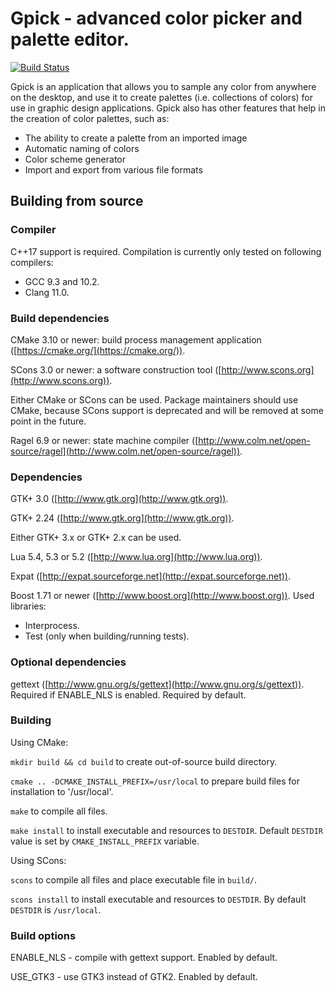 # Gpick - advanced color picker and palette editor.

[![Build Status](https://dev.azure.com/thezbyg/Gpick/_apis/build/status/thezbyg.gpick?branchName=master)](https://dev.azure.com/thezbyg/Gpick/_build/latest?definitionId=1&branchName=master)

Gpick is an application that allows you to sample any color from anywhere on the desktop, and use it to create palettes (i.e. collections of colors) for use in graphic design applications. Gpick also has other features that help in the creation of color palettes, such as:

* The ability to create a palette from an imported image
* Automatic naming of colors
* Color scheme generator
* Import and export from various file formats

## Building from source



### Compiler

C++17 support is required. Compilation is currently only tested on following compilers:

 * GCC 9.3 and 10.2.
 * Clang 11.0.

### Build dependencies

CMake 3.10 or newer: build process management application ([https://cmake.org/](https://cmake.org/)).

SCons 3.0 or newer: a software construction tool ([http://www.scons.org](http://www.scons.org)).

Either CMake or SCons can be used. Package maintainers should use CMake, because SCons support is deprecated and will be removed at some point in the future.

Ragel 6.9 or newer: state machine compiler ([http://www.colm.net/open-source/ragel](http://www.colm.net/open-source/ragel)).

### Dependencies

GTK+ 3.0 ([http://www.gtk.org](http://www.gtk.org)).

GTK+ 2.24 ([http://www.gtk.org](http://www.gtk.org)).

Either GTK+ 3.x or GTK+ 2.x can be used.

Lua 5.4, 5.3 or 5.2 ([http://www.lua.org](http://www.lua.org)).

Expat ([http://expat.sourceforge.net](http://expat.sourceforge.net)).

Boost 1.71 or newer ([http://www.boost.org](http://www.boost.org)).
Used libraries:

 * Interprocess.
 * Test (only when building/running tests).

### Optional dependencies

gettext ([http://www.gnu.org/s/gettext](http://www.gnu.org/s/gettext)). Required if ENABLE\_NLS is enabled. Required by default.

### Building

Using CMake:

`mkdir build && cd build` to create out-of-source build directory.

`cmake .. -DCMAKE_INSTALL_PREFIX=/usr/local` to prepare build files for installation to '/usr/local'.

`make` to compile all files.

`make install` to install executable and resources to `DESTDIR`. Default `DESTDIR` value is set by `CMAKE_INSTALL_PREFIX` variable.

Using SCons:

`scons` to compile all files and place executable file in `build/`.

`scons install` to install executable and resources to `DESTDIR`. By default `DESTDIR` is `/usr/local`.

### Build options

ENABLE\_NLS - compile with gettext support. Enabled by default.

USE\_GTK3 - use GTK3 instead of GTK2. Enabled by default.

